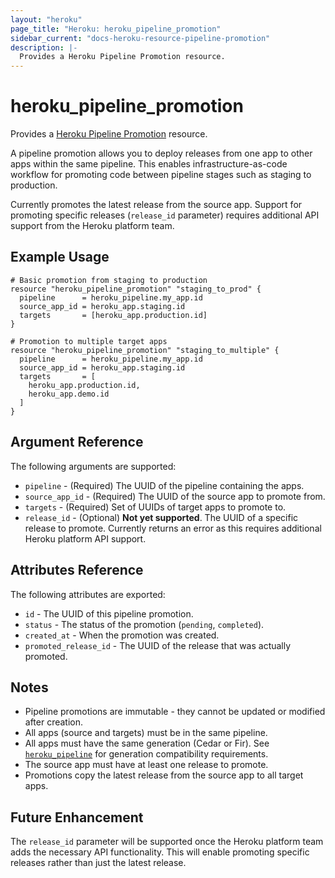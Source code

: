 ```yaml
---
layout: "heroku"
page_title: "Heroku: heroku_pipeline_promotion"
sidebar_current: "docs-heroku-resource-pipeline-promotion"
description: |-
  Provides a Heroku Pipeline Promotion resource.
---
```


# heroku\_pipeline\_promotion

Provides a [Heroku Pipeline Promotion](https://devcenter.heroku.com/articles/pipelines)
resource.

A pipeline promotion allows you to deploy releases from one app to other apps within the same
pipeline. This enables infrastructure-as-code workflow for promoting code between pipeline stages
such as staging to production.

Currently promotes the latest release from the source app. Support for promoting specific releases
(`release_id` parameter) requires additional API support from the Heroku platform team.

## Example Usage

```hcl
# Basic promotion from staging to production
resource "heroku_pipeline_promotion" "staging_to_prod" {
  pipeline      = heroku_pipeline.my_app.id
  source_app_id = heroku_app.staging.id
  targets       = [heroku_app.production.id]
}

# Promotion to multiple target apps
resource "heroku_pipeline_promotion" "staging_to_multiple" {
  pipeline      = heroku_pipeline.my_app.id
  source_app_id = heroku_app.staging.id
  targets       = [
    heroku_app.production.id,
    heroku_app.demo.id
  ]
}
```

## Argument Reference

The following arguments are supported:

* `pipeline` - (Required) The UUID of the pipeline containing the apps.
* `source_app_id` - (Required) The UUID of the source app to promote from.
* `targets` - (Required) Set of UUIDs of target apps to promote to.
* `release_id` - (Optional) **Not yet supported**. The UUID of a specific release to promote. 
  Currently returns an error as this requires additional Heroku platform API support.

## Attributes Reference

The following attributes are exported:

* `id` - The UUID of this pipeline promotion.
* `status` - The status of the promotion (`pending`, `completed`).
* `created_at` - When the promotion was created.
* `promoted_release_id` - The UUID of the release that was actually promoted.

## Notes

* Pipeline promotions are immutable - they cannot be updated or modified after creation.
* All apps (source and targets) must be in the same pipeline.
* All apps must have the same generation (Cedar or Fir). See [`heroku_pipeline`](./pipeline.html) for generation compatibility requirements.
* The source app must have at least one release to promote.
* Promotions copy the latest release from the source app to all target apps.

## Future Enhancement

The `release_id` parameter will be supported once the Heroku platform team adds the necessary API
functionality. This will enable promoting specific releases rather than just the latest release.

